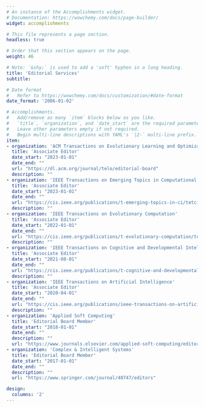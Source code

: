 ```yaml
---
# An instance of the Accomplishments widget.
# Documentation: https://wowchemy.com/docs/page-builder/
widget: accomplishments

# This file represents a page section.
headless: true

# Order that this section appears on the page.
weight: 46

# Note: `&shy;` is used to add a 'soft' hyphen in a long heading.
title: 'Editorial Services'
subtitle:

# Date format
#   Refer to https://wowchemy.com/docs/customization/#date-format
date_format: '2006-01-02'

# Accomplishments.
#   Add/remove as many `item` blocks below as you like.
#   `title`, `organization`, and `date_start` are the required parameters.
#   Leave other parameters empty if not required.
#   Begin multi-line descriptions with YAML's `|2-` multi-line prefix.
item:
- organization: 'ACM Transactions on Evolutionary Learning and Optimization'
  title: 'Associate Editor'
  date_start: "2023-01-01"
  date_end: ""
  url: "https://dl.acm.org/journal/telo/editorial-board"
  description: ""
- organization: 'IEEE Transactions on Emerging Topics in Computational Intelligence'
  title: 'Associate Editor'
  date_start: "2023-01-01"
  date_end: ""
  url: "https://cis.ieee.org/publications/t-emerging-topics-in-ci/tetci-editors-and-associate-editors"
  description: ""
- organization: 'IEEE Transactions on Evolutionary Computation'
  title: 'Associate Editor'
  date_start: "2022-01-01"
  date_end: ""
  url: "https://cis.ieee.org/publications/t-evolutionary-computation/tevc-editor-and-associate-editors"
  description: ""
- organization: 'IEEE Transactions on Cognitive and Developmental Intelligence'
  title: 'Associate Editor'
  date_start: "2021-08-01"
  date_end: ""
  url: "https://cis.ieee.org/publications/t-cognitive-and-developmental-systems/tcds-editors-and-associate-editors"
  description: ""
- organization: 'IEEE Transactions on Artificial Intelligence'
  title: 'Associate Editor'
  date_start: "2020-04-01"
  date_end: ""
  url: "https://cis.ieee.org/publications/ieee-transactions-on-artificial-intelligence/editors-and-associate-editors"
  description: ""
- organization: 'Applied Soft Computing'
  title: 'Editorial Board Member'
  date_start: "2018-01-01"
  date_end: ""
  description: ""
  url: "https://www.journals.elsevier.com/applied-soft-computing/editorial-board"
- organization: 'Complex & Intelligent Systems'
  title: 'Editorial Board Member'
  date_start: "2017-01-01"
  date_end: ""
  description: ""
  url: "https://www.springer.com/journal/40747/editors"

design:
  columns: '2' 
---
```

